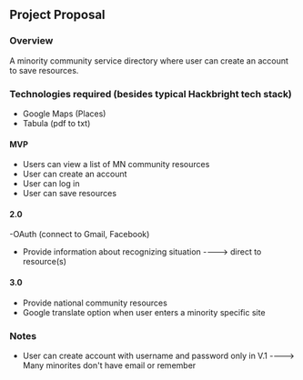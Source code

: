 ## Project Proposal

### Overview

A minority community service directory where user can create an account
to save resources.


### Technologies required (besides typical Hackbright tech stack)

- Google Maps (Places)
- Tabula (pdf to txt)

#### MVP

- Users can view a list of MN community resources
- User can create an account
- User can log in 
- User can save resources

#### 2.0

-OAuth (connect to Gmail, Facebook)
- Provide information about recognizing situation
----> direct to resource(s)

#### 3.0

- Provide national community resources
- Google translate option when user enters a minority specific site

### Notes

- User can create account with username and password only in V.1
----> Many minorites don't have email or remember